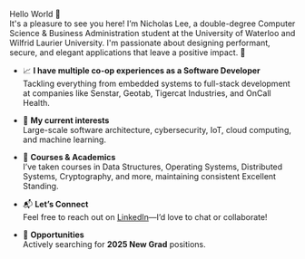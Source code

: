 Hello World 👋  
It's a pleasure to see you here! I’m Nicholas Lee, a double-degree Computer Science & Business Administration student at the University of Waterloo and Wilfrid Laurier University. I'm passionate about designing performant, secure, and elegant applications that leave a positive impact. 🌆

- 📈 **I have multiple co-op experiences as a Software Developer**  
  Tackling everything from embedded systems to full-stack development at companies like Senstar, Geotab, Tigercat Industries, and OnCall Health.  

- 👾 **My current interests**  
  Large-scale software architecture, cybersecurity, IoT, cloud computing, and machine learning.  

- 🏫 **Courses & Academics**  
  I’ve taken courses in Data Structures, Operating Systems, Distributed Systems, Cryptography, and more, maintaining consistent Excellent Standing.  

- 📬 **Let’s Connect**  
  Feel free to reach out on [LinkedIn](http://www.linkedin.com/in/nick-lee-pi31415)—I’d love to chat or collaborate!  

- 🚀 **Opportunities**  
  Actively searching for **2025 New Grad** positions.
